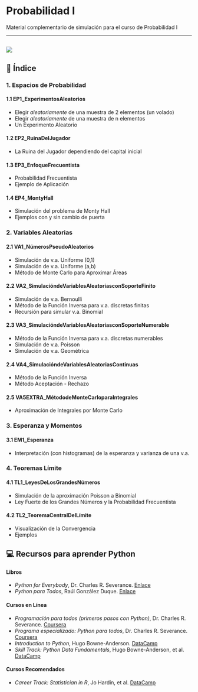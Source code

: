 # Probabilidad I 

Material complementario de simulación para el curso de Probabilidad I

---
![](https://behavioralscientist.org/wp-content/uploads/2021/10/You-should-switch_Pinker-resized.gif)
---

## 📂 Índice

### 1. Espacios de Probabilidad
#### 1.1 EP1_ExperimentosAleatorios
* Elegir *aleatoriamente* de una muestra de 2 elementos (un volado)
* Elegir *aleatoriamente* de una muestra de n elementos
* Un Experimento Aleatorio
#### 1.2 EP2_RuinaDelJugador
* La Ruina del Jugador dependiendo del capital inicial
#### 1.3 EP3_EnfoqueFrecuentista
* Probabilidad Frecuentista
* Ejemplo de Aplicación
#### 1.4 EP4_MontyHall
* Simulación del problema de Monty Hall
* Ejemplos con y sin cambio de puerta

### 2. Variables Aleatorias
#### 2.1 VA1_NúmerosPseudoAleatorios
* Simulación de v.a. Uniforme (0,1)
* Simulación de v.a. Uniforme (a,b)
* Método de Monte Carlo para Aproximar Áreas
#### 2.2 VA2_SimulacióndeVariablesAleatoriasconSoporteFinito
* Simulación de v.a. Bernoulli
* Método de la Función Inversa para v.a. discretas finitas
* Recursión para simular v.a. Binomial
#### 2.3 VA3_SimulacióndeVariablesAleatoriasconSoporteNumerable
* Método de la Función Inversa para v.a. discretas numerables
* Simulación de v.a. Poisson
* Simulación de v.a. Geométrica
#### 2.4 VA4_SimulacióndeVariablesAleatoriasContinuas
* Método de la Función Inversa
* Método Aceptación - Rechazo
#### 2.5 VA5EXTRA_MétododeMonteCarloparaIntegrales
* Aproximación de Integrales por Monte Carlo
  
### 3. Esperanza y Momentos
#### 3.1 EM1_Esperanza
* Interpretación (con histogramas) de la esperanza y varianza de una v.a.
  
### 4. Teoremas Límite
#### 4.1 TL1_LeyesDeLosGrandesNúmeros
* Simulación de la aproximación Poisson a Binomial
* Ley Fuerte de los Grandes Números y la Probabilidad Frecuentista
#### 4.2 TL2_TeoremaCentralDelLímite
* Visualización de la Convergencia
* Ejemplos

## 💻 Recursos para aprender Python

#### Libros
* *Python for Everybody*, Dr. Charles R. Severance. [Enlace](https://do1.dr-chuck.com/pythonlearn/EN_us/pythonlearn.pdf)
* *Python para Todos*, Raúl González Duque. [Enlace](https://persoal.citius.usc.es/eva.cernadas/informaticaparacientificos/material/libros/Python%20para%20todos.pdf)

#### Cursos en Línea
* *Programación para todos (primeros pasos con Python)*, Dr. Charles R. Severance. [Coursera](https://www.coursera.org/learn/python?specialization=python)
* *Programa especializado: Python para todos*, Dr. Charles R. Severance. [Coursera](https://www.coursera.org/specializations/python)
* *Introduction to Python*, Hugo Bowne-Anderson. [DataCamp](https://app.datacamp.com/learn/courses/intro-to-python-for-data-science)
* *Skill Track: Python Data Fundamentals*, Hugo Bowne-Anderson, et al. [DataCamp](https://app.datacamp.com/learn/skill-tracks/python-data-fundamentals)

#### Cursos Recomendados
* *Career Track: Statistician in R*, Jo Hardin, et al. [DataCamp](https://app.datacamp.com/learn/career-tracks/statistician-with-r)




